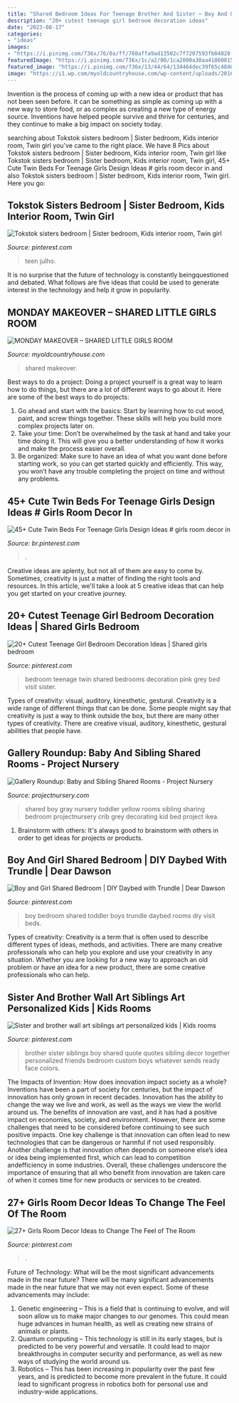 ```yaml
---
title: "Shared Bedroom Ideas For Teenage Brother And Sister ~ Boy And Girl Shared Bedroom"
description: "20+ cutest teenage girl bedroom decoration ideas"
date: "2023-08-17"
categories:
- "ideas"
images:
- "https://i.pinimg.com/736x/76/0a/ff/760affa9ad13502c7f7207593fb04020--room-boys-shared-playroom.jpg"
featuredImage: "https://i.pinimg.com/736x/1c/a2/00/1ca2000a30aa4186001599c2edd917db--sister-bedroom-girl-bedrooms.jpg"
featured_image: "https://i.pinimg.com/736x/13/44/64/134464dec39f65c4840424d3b87c9248--toddler-boy-girl-shared-bedroom-ideas-boy-and-girl-room-share.jpg"
image: "https://i1.wp.com/myoldcountryhouse.com/wp-content/uploads/2016/05/IMG_9761-600x900.jpg"
---
```



Invention is the process of coming up with a new idea or product that has not been seen before. It can be something as simple as coming up with a new way to store food, or as complex as creating a new type of energy source. Inventions have helped people survive and thrive for centuries, and they continue to make a big impact on society today.

	

		
searching about Tokstok sisters bedroom | Sister bedroom, Kids interior room, Twin girl you've came to the right place. We have 8 Pics about Tokstok sisters bedroom | Sister bedroom, Kids interior room, Twin girl like Tokstok sisters bedroom | Sister bedroom, Kids interior room, Twin girl, 45+ Cute Twin Beds For Teenage Girls Design Ideas # girls room decor in and also Tokstok sisters bedroom | Sister bedroom, Kids interior room, Twin girl. Here you go:
		
    
## Tokstok Sisters Bedroom | Sister Bedroom, Kids Interior Room, Twin Girl

<img loading=lazy src="https://i.pinimg.com/736x/1c/a2/00/1ca2000a30aa4186001599c2edd917db--sister-bedroom-girl-bedrooms.jpg" onerror="this.onerror=null;this.src='https://tse4.mm.bing.net/th?id=OIP.YpieqRNdqa5-puLNYM5vWwHaFu&amp;pid=15.1';" alt="Tokstok sisters bedroom | Sister bedroom, Kids interior room, Twin girl">

_Source: pinterest.com_

>teen julho. 

	

It is no surprise that the future of technology is constantly beingquestioned and debated. What follows are five ideas that could be used to generate interest in the technology and help it grow in popularity.

    
## MONDAY MAKEOVER – SHARED LITTLE GIRLS ROOM

<img loading=lazy src="https://i1.wp.com/myoldcountryhouse.com/wp-content/uploads/2016/05/IMG_9761-600x900.jpg" onerror="this.onerror=null;this.src='https://tse3.mm.bing.net/th?id=OIP.wve02esnpmXCvnCMZb6qjAHaLH&amp;pid=15.1';" alt="MONDAY MAKEOVER – SHARED LITTLE GIRLS ROOM">

_Source: myoldcountryhouse.com_

>shared makeover. 

	

Best ways to do a project:
Doing a project yourself is a great way to learn how to do things, but there are a lot of different ways to go about it. Here are some of the best ways to do projects: 
1. Go ahead and start with the basics: Start by learning how to cut wood, paint, and screw things together. These skills will help you build more complex projects later on. 
2. Take your time: Don’t be overwhelmed by the task at hand and take your time doing it. This will give you a better understanding of how it works and make the process easier overall. 
3. Be organized: Make sure to have an idea of what you want done before starting work, so you can get started quickly and efficiently. This way, you won’t have any trouble completing the project on time and without any problems.

    
## 45+ Cute Twin Beds For Teenage Girls Design Ideas # Girls Room Decor In

<img loading=lazy src="https://i.pinimg.com/736x/e3/a1/81/e3a1811c2e0c6aa06630cd4fbf7a1933.jpg" onerror="this.onerror=null;this.src='https://tse4.mm.bing.net/th?id=OIP.G6J9N6cEe9FFrkbiVTfdvAHaJ7&amp;pid=15.1';" alt="45+ Cute Twin Beds For Teenage Girls Design Ideas # girls room decor in">

_Source: br.pinterest.com_

>. 

	

Creative ideas are aplenty, but not all of them are easy to come by. Sometimes, creativity is just a matter of finding the right tools and resources. In this article, we'll take a look at 5 creative ideas that can help you get started on your creative journey.

    
## 20+ Cutest Teenage Girl Bedroom Decoration Ideas | Shared Girls Bedroom

<img loading=lazy src="https://i.pinimg.com/originals/82/81/3f/82813faf0e6a6b66055969add7747dc1.jpg" onerror="this.onerror=null;this.src='https://tse3.mm.bing.net/th?id=OIP.v-W97u8jLxnkXVtrJK_oeQHaJQ&amp;pid=15.1';" alt="20+ Cutest Teenage Girl Bedroom Decoration Ideas | Shared girls bedroom">

_Source: pinterest.com_

>bedroom teenage twin shared bedrooms decoration pink grey bed visit sister. 

	

Types of creativity: visual, auditory, kinesthetic, gestural.
Creativity is a wide range of different things that can be done. Some people might say that creativity is just a way to think outside the box, but there are many other types of creativity. There are creative visual, auditory, kinesthetic, gestural abilities that people have.

    
## Gallery Roundup: Baby And Sibling Shared Rooms - Project Nursery

<img loading=lazy src="http://projectnursery.com/wp-content/uploads/2013/05/Gray-and-Yellow-Shared-Room.jpg" onerror="this.onerror=null;this.src='https://tse4.mm.bing.net/th?id=OIP.UH3UVt64vTpHef0fq2brCwHaJ5&amp;pid=15.1';" alt="Gallery Roundup: Baby and Sibling Shared Rooms - Project Nursery">

_Source: projectnursery.com_

>shared boy gray nursery toddler yellow rooms sibling sharing bedroom projectnursery crib grey decorating kid bed project ikea. 

	

1. Brainstorm with others: It's always good to brainstorm with others in order to get ideas for projects or products.

    
## Boy And Girl Shared Bedroom | DIY Daybed With Trundle | Dear Dawson

<img loading=lazy src="https://i.pinimg.com/736x/13/44/64/134464dec39f65c4840424d3b87c9248--toddler-boy-girl-shared-bedroom-ideas-boy-and-girl-room-share.jpg" onerror="this.onerror=null;this.src='https://tse4.mm.bing.net/th?id=OIP.E4ET_vaHVv91QAI0t4N8UQHaJ3&amp;pid=15.1';" alt="Boy and Girl Shared Bedroom | DIY Daybed with Trundle | Dear Dawson">

_Source: pinterest.com_

>boy bedroom shared toddler boys trundle daybed rooms diy visit beds. 

	

Types of creativity:
Creativity is a term that is often used to describe different types of ideas, methods, and activities. There are many creative professionals who can help you explore and use your creativity in any situation. Whether you are looking for a new way to approach an old problem or have an idea for a new product, there are some creative professionals who can help.

    
## Sister And Brother Wall Art Siblings Art Personalized Kids | Kids Rooms

<img loading=lazy src="https://i.pinimg.com/736x/76/0a/ff/760affa9ad13502c7f7207593fb04020--room-boys-shared-playroom.jpg" onerror="this.onerror=null;this.src='https://tse2.mm.bing.net/th?id=OIP.noa6WolsbWwpGfOSwCSTogHaIi&amp;pid=15.1';" alt="Sister and brother wall art siblings art personalized kids | Kids rooms">

_Source: pinterest.com_

>brother sister siblings boy shared quote quotes sibling decor together personalized friends bedroom custom boys whatever sends ready face colors. 

	

The Impacts of Invention: How does innovation impact society as a whole?
Inventions have been a part of society for centuries, but the impact of innovation has only grown in recent decades. Innovation has the ability to change the way we live and work, as well as the ways we view the world around us. The benefits of innovation are vast, and it has had a positive impact on economies, society, and environment. However, there are some challenges that need to be considered before continuing to see such positive impacts. One key challenge is that innovation can often lead to new technologies that can be dangerous or harmful if not used responsibly. Another challenge is that innovation often depends on someone else’s idea or idea being implemented first, which can lead to competition andefficiency in some industries. Overall, these challenges underscore the importance of ensuring that all who benefit from innovation are taken care of when it comes time for new products or services to be created.

    
## 27+ Girls Room Decor Ideas To Change The Feel Of The Room

<img loading=lazy src="https://i.pinimg.com/originals/96/3c/fd/963cfd9d0221fb13d92d47816f7fd3d3.jpg" onerror="this.onerror=null;this.src='https://tse2.mm.bing.net/th?id=OIP._xTBAcqpiK7icCVRjsl_2QHaJ3&amp;pid=15.1';" alt="27+ Girls Room Decor Ideas to Change The Feel of The Room">

_Source: pinterest.com_

>. 

	

Future of Technology: What will be the most significant advancements made in the near future?
There will be many significant advancements made in the near future that we may not even expect. Some of these advancements may include: 
1. Genetic engineering – This is a field that is continuing to evolve, and will soon allow us to make major changes to our genomes. This could mean huge advances in human health, as well as creating new strains of animals or plants. 
2. Quantum computing – This technology is still in its early stages, but is predicted to be very powerful and versatile. It could lead to major breakthroughs in computer security and performance, as well as new ways of studying the world around us. 
3. Robotics – This has been increasing in popularity over the past few years, and is predicted to become more prevalent in the future. It could lead to significant progress in robotics both for personal use and industry-wide applications. 

